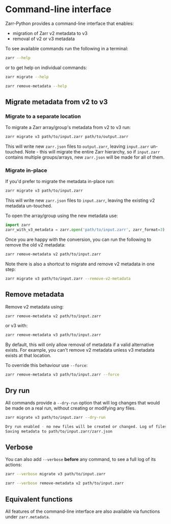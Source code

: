 # Command-line interface

Zarr-Python provides a command-line interface that enables:

- migration of Zarr v2 metadata to v3
- removal of v2 or v3 metadata

To see available commands run the following in a terminal:

```bash
zarr --help
```

or to get help on individual commands:

```bash
zarr migrate --help

zarr remove-metadata --help
```

## Migrate metadata from v2 to v3

### Migrate to a separate location

To migrate a Zarr array/group's metadata from v2 to v3 run:

```bash
zarr migrate v3 path/to/input.zarr path/to/output.zarr
```

This will write new `zarr.json` files to `output.zarr`, leaving `input.zarr` un-touched.
Note - this will migrate the entire Zarr hierarchy, so if `input.zarr` contains multiple groups/arrays,
new `zarr.json` will be made for all of them.

### Migrate in-place

If you'd prefer to migrate the metadata in-place run:

```bash
zarr migrate v3 path/to/input.zarr
```

This will write new `zarr.json` files to `input.zarr`, leaving the existing v2 metadata un-touched.

To open the array/group using the new metadata use:

```python
import zarr
zarr_with_v3_metadata = zarr.open('path/to/input.zarr', zarr_format=3)
```

Once you are happy with the conversion, you can run the following to remove the old v2 metadata:

```bash
zarr remove-metadata v2 path/to/input.zarr
```

Note there is also a shortcut to migrate and remove v2 metadata in one step:

```bash
zarr migrate v3 path/to/input.zarr --remove-v2-metadata
```

## Remove metadata

Remove v2 metadata using:

```bash
zarr remove-metadata v2 path/to/input.zarr
```

or v3 with:

```bash
zarr remove-metadata v3 path/to/input.zarr
```

By default, this will only allow removal of metadata if a valid alternative exists. For example, you can't
remove v2 metadata unless v3 metadata exists at that location.

To override this behaviour use `--force`:

```bash
zarr remove-metadata v3 path/to/input.zarr --force
```

## Dry run

All commands provide a `--dry-run` option that will log changes that would be made on a real run, without creating
or modifying any files.

```bash
zarr migrate v3 path/to/input.zarr --dry-run

Dry run enabled - no new files will be created or changed. Log of files that would be created on a real run:
Saving metadata to path/to/input.zarr/zarr.json
```

## Verbose

You can also add `--verbose` **before** any command, to see a full log of its actions:

```bash
zarr --verbose migrate v3 path/to/input.zarr

zarr --verbose remove-metadata v2 path/to/input.zarr
```

## Equivalent functions

All features of the command-line interface are also available via functions under
`zarr.metadata`.